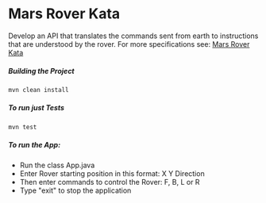 # Mars Rover Kata
Develop an API that translates the commands sent from earth to instructions that are understood by the rover.
For more specifications see: [Mars Rover Kata](https://kata-log.rocks/mars-rover-kata)

##### Building the Project
```bash
mvn clean install
```
##### To run just Tests
```bash
mvn test
```
##### To run the App:
- Run the class App.java
- Enter Rover starting position in this format: X Y Direction
- Then enter commands to control the Rover: F, B, L or R
- Type "exit" to stop the application